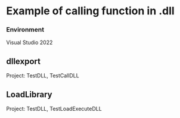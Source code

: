 # Example of calling function in .dll
### Environment
Visual Studio 2022

## dllexport
Project: TestDLL, TestCallDLL

## LoadLibrary
Project: TestDLL, TestLoadExecuteDLL
